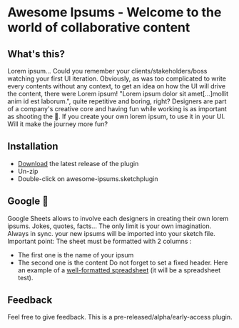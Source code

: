 # Awesome Ipsums - Welcome to the world of collaborative content

## What's this?

Lorem ipsum… Could you remember your clients/stakeholders/boss watching your first UI iteration. Obviously, as was too complicated to write every contents without any context, to get an idea on how the UI will drive the content, there were Lorem ipsum! "Lorem ipsum dolor sit amet[…]mollit anim id est laborum.", quite repetitive and boring, right?
Designers are part of a company's creative core and having fun while working is as important as shooting the 💩. If you create your own lorem ipsum, to use it in your UI. Will it make the journey more fun?

## Installation

- [Download](../../releases/latest/download/awesome-ipsums.sketchplugin.zip) the latest release of the plugin
- Un-zip
- Double-click on awesome-ipsums.sketchplugin

## Google 💩

Google Sheets allows to involve each designers in creating their own lorem ipsums. Jokes, quotes, facts… The only limit is your own imagination. Always in sync. your new ipsums will be imported into your sketch file.
Important point: The sheet must be formatted with 2 columns :
- The first one is the name of your ipsum
- The second one is the content
Do not forget to set a fixed header.
Here an example of a [well-formatted spreadsheet](https://docs.google.com/spreadsheets/d/1srDnvM8Wt7vzicCyrRxyDGsgU8KVlA30h2_2WUdv50Y/edit#gid=0) (it will be a spreadsheet test).

## Feedback

Feel free to give feedback. This is a pre-released/alpha/early-access plugin.
